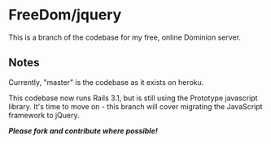 FreeDom/jquery
======

This is a branch of the codebase for my free, online Dominion server.

Notes
-----

Currently, "master" is the codebase as it exists on heroku.

This codebase now runs Rails 3.1, but is still using the Prototype javascript library. It's time to move on - this branch will cover migrating the JavaScript framework to jQuery.

_**Please fork and contribute where possible!**_
